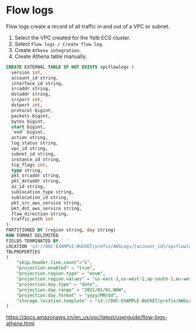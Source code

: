 # Flow logs

Flow logs create a record of all traffic in and out of a VPC or subnet.

1. Select the VPC created for the Yelb ECS cluster.
2. Select `Flow logs / Create flow log`.
3. Create `Athena integration`.
4. Create Athena table manually.
```SQL
CREATE EXTERNAL TABLE IF NOT EXISTS vpcflowlogs (
  version int,
  account_id string,
  interface_id string,
  srcaddr string,
  dstaddr string,
  srcport int,
  dstport int,
  protocol bigint,
  packets bigint,
  bytes bigint,
  start bigint,
  `end` bigint,
  action string,
  log_status string,
  vpc_id string,
  subnet_id string,
  instance_id string,
  tcp_flags int,
  type string,
  pkt_srcaddr string,
  pkt_dstaddr string,
  az_id string,
  sublocation_type string,
  sublocation_id string,
  pkt_src_aws_service string,
  pkt_dst_aws_service string,
  flow_direction string,
  traffic_path int
)
PARTITIONED BY (region string, day string)
ROW FORMAT DELIMITED
FIELDS TERMINATED BY ' '
LOCATION 's3://DOC-EXAMPLE-BUCKET/prefix/AWSLogs/{account_id}/vpcflowlogs/'
TBLPROPERTIES
(
    "skip.header.line.count"="1",
    "projection.enabled" = "true",
    "projection.region.type" = "enum",
    "projection.region.values" = "us-east-1,us-west-2,ap-south-1,eu-west-1",
    "projection.day.type" = "date",
    "projection.day.range" = "2021/01/01,NOW",
    "projection.day.format" = "yyyy/MM/dd",
    "storage.location.template" = "s3://DOC-EXAMPLE-BUCKET/prefix/AWSLogs/${account_id}/vpcflowlogs/${region}/${day}"
)
```

https://docs.amazonaws.cn/en_us/vpc/latest/userguide/flow-logs-athena.html